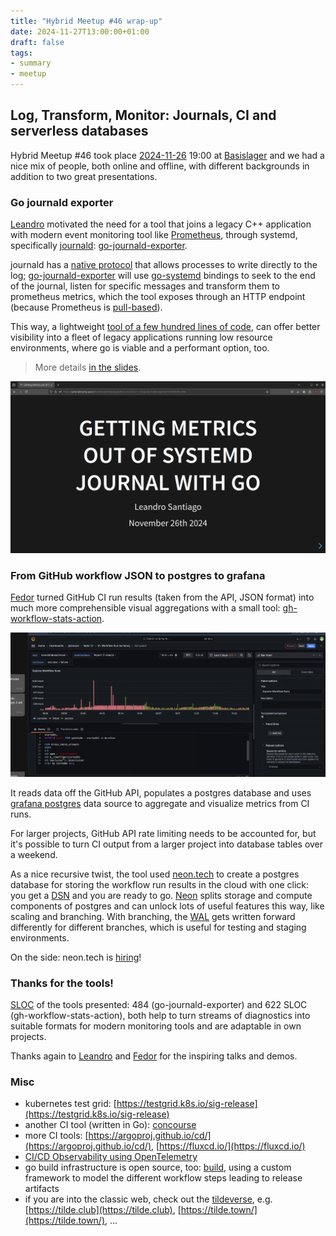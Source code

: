 ```yaml
---
title: "Hybrid Meetup #46 wrap-up"
date: 2024-11-27T13:00:00+01:00
draft: false
tags:
- summary
- meetup
---
```


## Log, Transform, Monitor: Journals, CI and serverless databases

Hybrid Meetup #46 took place
[2024-11-26](https://www.meetup.com/leipzig-golang/events/298481354/) 19:00 at
[Basislager](https://www.basislager.co/) and we had a nice mix of people, both
online and offline, with different backgrounds in addition to two great
presentations.

### Go journald exporter

[Leandro](https://www.linkedin.com/in/leandrosansilva/) motivated the need for
a tool that joins a legacy C++ application with modern event monitoring tool
like [Prometheus](https://github.com/prometheus/prometheus), through systemd,
specifically
[journald](https://man7.org/linux/man-pages/man8/systemd-journald.service.8.html):
[go-journald-exporter](https://gitlab.com/leandrosansilva/go-journald-exporter).

journald has a [native protocol](https://systemd.io/JOURNAL_NATIVE_PROTOCOL/)
that allows processes to write directly to the log;
[go-journald-exporter](https://gitlab.com/leandrosansilva/go-journald-exporter)
will use [go-systemd](https://github.com/coreos/go-systemd) bindings to seek to
the end of the journal, listen for specific messages and transform them to
prometheus metrics, which the tool exposes through an HTTP endpoint (because Prometheus is
[pull-based](https://prometheus.io/docs/introduction/faq/#why-do-you-pull-rather-than-push)).

This way, a lightweight [tool of a few hundred lines of code](https://gitlab.com/leandrosansilva/go-journald-exporter/), can offer better
visibility into a fleet of legacy applications running low resource
environments, where go is viable and a performant option, too.

> More details [in the slides](/downloads/leipzig-gophers-46-2024-11-26-go-journald-exporter.html).

[![](/images/meetup-46-go-journald-exporter-slides-screenie.png)](/downloads/leipzig-gophers-46-2024-11-26-go-journald-exporter.html)

### From GitHub workflow JSON to postgres to grafana

[Fedor](https://www.linkedin.com/in/fedor-dikarev/) turned GitHub CI run
results (taken from the API, JSON format) into much more comprehensible visual
aggregations with a small tool:
[gh-workflow-stats-action](https://github.com/neondatabase/gh-workflow-stats-action/).

[![](/images/meetup-46-screenie.png)](https://github.com/neondatabase)

It reads data off the GitHub API, populates a postgres database and uses
[grafana
postgres](https://grafana.com/docs/grafana/latest/datasources/postgres/) data
source to aggregate and visualize metrics from CI runs.

For larger projects, GitHub API rate limiting needs to be accounted for, but
it's possible to turn CI output from a larger project into database tables over
a weekend.

As a nice recursive twist, the tool used [neon.tech](https://neon.tech/) to
create a postgres database for storing the workflow run results in the cloud
with one click: you get a [DSN](https://en.wikipedia.org/wiki/Data_source_name) and you are ready to go.
[Neon](https://github.com/neondatabase/neon) splits storage and compute
components of postgres and can unlock lots of useful features this way, like
scaling and branching. With branching, the
[WAL](https://www.postgresql.org/docs/current/wal-intro.html) gets written
forward differently for different branches, which is useful for testing and
staging environments.

On the side: neon.tech is [hiring](https://neon.tech/careers)!

### Thanks for the tools!

[SLOC](https://github.com/XAMPPRocky/tokei) of the tools presented: 484 (go-journald-exporter) and 622 SLOC
(gh-workflow-stats-action), both help to turn streams of diagnostics into
suitable formats for modern monitoring tools and are adaptable in own projects.

Thanks again to [Leandro](https://www.linkedin.com/in/leandrosansilva/) and
[Fedor](https://www.linkedin.com/in/fedor-dikarev/) for the inspiring talks and
demos.


### Misc

* kubernetes test grid: [https://testgrid.k8s.io/sig-release](https://testgrid.k8s.io/sig-release)
* another CI tool (written in Go): [concourse](https://concourse-ci.org/)
* more CI tools: [https://argoproj.github.io/cd/](https://argoproj.github.io/cd/), [https://fluxcd.io/](https://fluxcd.io/)
* [CI/CD Observability using OpenTelemetry](https://www.cloudraft.io/blog/cicd-observability-using-opentelemetry)
* go build infrastructure is open source, too: [build](https://github.com/golang/build), using a custom framework to model the different workflow steps leading to release artifacts
* if you are into the classic web, check out the
  [tildeverse](https://tildeverse.org/), e.g.
[https://tilde.club](https://tilde.club),
[https://tilde.town/](https://tilde.town/), ...

